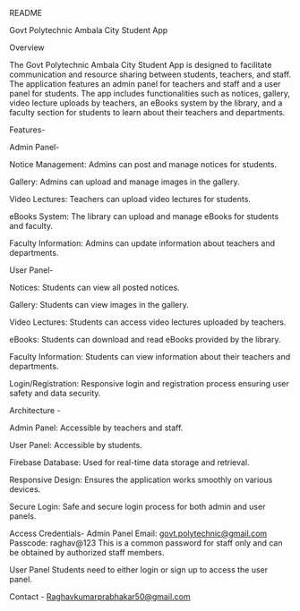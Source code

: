 README

Govt Polytechnic Ambala City Student App

Overview

The Govt Polytechnic Ambala City Student App is designed to facilitate communication and resource sharing between students, teachers, and staff. The application features an admin panel for teachers and staff and a user panel for students. The app includes functionalities such as notices, gallery, video lecture uploads by teachers, an eBooks system by the library, and a faculty section for students to learn about their teachers and departments.


Features-

Admin Panel-

Notice Management: Admins can post and manage notices for students.

Gallery: Admins can upload and manage images in the gallery.

Video Lectures: Teachers can upload video lectures for students.

eBooks System: The library can upload and manage eBooks for students and faculty.

Faculty Information: Admins can update information about teachers and departments.


User Panel-

Notices: Students can view all posted notices.

Gallery: Students can view images in the gallery.

Video Lectures: Students can access video lectures uploaded by teachers.

eBooks: Students can download and read eBooks provided by the library.

Faculty Information: Students can view information about their teachers and departments.

Login/Registration: Responsive login and registration process ensuring user safety and data security.


Architecture -

Admin Panel: Accessible by teachers and staff.

User Panel: Accessible by students.

Firebase Database: Used for real-time data storage and retrieval.

Responsive Design: Ensures the application works smoothly on various devices.

Secure Login: Safe and secure login process for both admin and user panels.


Access Credentials-
Admin Panel
Email: govt.polytechnic@gmail.com
Passcode: raghav@123
This is a common password for staff only and can be obtained by authorized staff members.


User Panel
Students need to either login or sign up to access the user panel.



Contact - Raghavkumarprabhakar50@gmail.com
